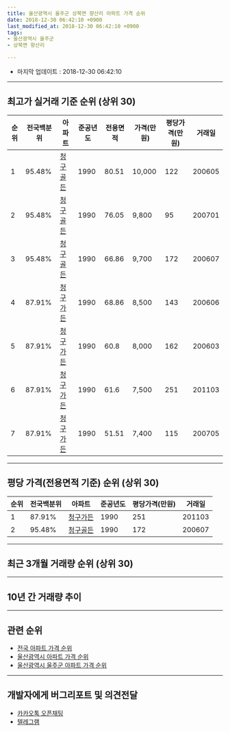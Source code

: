 ```yaml
---
title: 울산광역시 울주군 상북면 향산리 아파트 가격 순위
date: 2018-12-30 06:42:10 +0900
last_modified_at: 2018-12-30 06:42:10 +0900
tags:
- 울산광역시 울주군
- 상북면 향산리

---
```


* 마지막 업데이트 : 2018-12-30 06:42:10

---

## 최고가 실거래 기준 순위 (상위 30)


|순위|전국백분위|아파트|준공년도|전용면적|가격(만원)|평당가격(만원)|거래일|
|---|---|---|---|---|---|---|---|
|1|95.48%|[청구골든](https://search.naver.com/search.naver?query=%EC%9A%B8%EC%82%B0%EA%B4%91%EC%97%AD%EC%8B%9C+%EC%9A%B8%EC%A3%BC%EA%B5%B0+%EC%83%81%EB%B6%81%EB%A9%B4+%ED%96%A5%EC%82%B0%EB%A6%AC+%EC%B2%AD%EA%B5%AC%EA%B3%A8%EB%93%A0)|1990|80.51|10,000|122|200605|
|2|95.48%|[청구골든](https://search.naver.com/search.naver?query=%EC%9A%B8%EC%82%B0%EA%B4%91%EC%97%AD%EC%8B%9C+%EC%9A%B8%EC%A3%BC%EA%B5%B0+%EC%83%81%EB%B6%81%EB%A9%B4+%ED%96%A5%EC%82%B0%EB%A6%AC+%EC%B2%AD%EA%B5%AC%EA%B3%A8%EB%93%A0)|1990|76.05|9,800|95|200701|
|3|95.48%|[청구골든](https://search.naver.com/search.naver?query=%EC%9A%B8%EC%82%B0%EA%B4%91%EC%97%AD%EC%8B%9C+%EC%9A%B8%EC%A3%BC%EA%B5%B0+%EC%83%81%EB%B6%81%EB%A9%B4+%ED%96%A5%EC%82%B0%EB%A6%AC+%EC%B2%AD%EA%B5%AC%EA%B3%A8%EB%93%A0)|1990|66.86|9,700|172|200607|
|4|87.91%|[청구가든](https://search.naver.com/search.naver?query=%EC%9A%B8%EC%82%B0%EA%B4%91%EC%97%AD%EC%8B%9C+%EC%9A%B8%EC%A3%BC%EA%B5%B0+%EC%83%81%EB%B6%81%EB%A9%B4+%ED%96%A5%EC%82%B0%EB%A6%AC+%EC%B2%AD%EA%B5%AC%EA%B0%80%EB%93%A0)|1990|68.86|8,500|143|200606|
|5|87.91%|[청구가든](https://search.naver.com/search.naver?query=%EC%9A%B8%EC%82%B0%EA%B4%91%EC%97%AD%EC%8B%9C+%EC%9A%B8%EC%A3%BC%EA%B5%B0+%EC%83%81%EB%B6%81%EB%A9%B4+%ED%96%A5%EC%82%B0%EB%A6%AC+%EC%B2%AD%EA%B5%AC%EA%B0%80%EB%93%A0)|1990|60.8|8,000|162|200603|
|6|87.91%|[청구가든](https://search.naver.com/search.naver?query=%EC%9A%B8%EC%82%B0%EA%B4%91%EC%97%AD%EC%8B%9C+%EC%9A%B8%EC%A3%BC%EA%B5%B0+%EC%83%81%EB%B6%81%EB%A9%B4+%ED%96%A5%EC%82%B0%EB%A6%AC+%EC%B2%AD%EA%B5%AC%EA%B0%80%EB%93%A0)|1990|61.6|7,500|251|201103|
|7|87.91%|[청구가든](https://search.naver.com/search.naver?query=%EC%9A%B8%EC%82%B0%EA%B4%91%EC%97%AD%EC%8B%9C+%EC%9A%B8%EC%A3%BC%EA%B5%B0+%EC%83%81%EB%B6%81%EB%A9%B4+%ED%96%A5%EC%82%B0%EB%A6%AC+%EC%B2%AD%EA%B5%AC%EA%B0%80%EB%93%A0)|1990|51.51|7,400|115|200705|


---

## 평당 가격(전용면적 기준) 순위 (상위 30)


|순위|전국백분위|아파트|준공년도|평당가격(만원)|거래일|
|---|---|---|---|---|---|
|1|87.91%|[청구가든](https://search.naver.com/search.naver?query=%EC%9A%B8%EC%82%B0%EA%B4%91%EC%97%AD%EC%8B%9C+%EC%9A%B8%EC%A3%BC%EA%B5%B0+%EC%83%81%EB%B6%81%EB%A9%B4+%ED%96%A5%EC%82%B0%EB%A6%AC+%EC%B2%AD%EA%B5%AC%EA%B0%80%EB%93%A0)|1990|251|201103|
|2|95.48%|[청구골든](https://search.naver.com/search.naver?query=%EC%9A%B8%EC%82%B0%EA%B4%91%EC%97%AD%EC%8B%9C+%EC%9A%B8%EC%A3%BC%EA%B5%B0+%EC%83%81%EB%B6%81%EB%A9%B4+%ED%96%A5%EC%82%B0%EB%A6%AC+%EC%B2%AD%EA%B5%AC%EA%B3%A8%EB%93%A0)|1990|172|200607|


---

## 최근 3개월 거래량 순위 (상위 30)


<div style="width:100%;">
    <canvas id="deal_count_ranking" height="250"></canvas>
</div>


<script>
new Chart(document.getElementById("deal_count_ranking"), {
    type: 'horizontalBar',
    data: {
        labels: ['청구가든'],
        datasets: [{
            label: '실거래 수',
            data: [1],
            borderColor: "rgba(255, 0, 128, 1)",
            backgroundColor: "rgba(255, 0, 128, 0.5)",
            fill: false,
        }]
    },
    options: {
        responsive: true,
        title: {
            display: true,
            text: '최근 3개월 거래량 순위'
        },
        tooltips: {
            mode: 'index',
            intersect: false,
            callbacks: {
                title: function(tooltipItems, data) {
                    return "실거래 수:";
                },
                label: function(tooltipItem, data) {
                    return data.labels[tooltipItem.index] + ": " + tooltipItem.xLabel;
                }
            }
        },
        hover: {
            mode: 'nearest',
            intersect: true
        },
        scales: {
            xAxes: [{
                display: true,
                scaleLabel: {
                    display: true,
                    labelString: '실거래 수'
                },
                ticks: {
                    suggestedMin: 0,
                }
            }],
            yAxes: [{
                display: true,
                ticks: {
                    autoSkip: false,
                    callback: function(value, index, values) {
                        if (value.length > 15)
                            return value.substr(0, 13) + "...";
                        else
                            return value;
                    }
                },
                scaleLabel: {
                    display: false,
                }
            }]
        }
    }
});

</script>


---

## 10년 간 거래량 추이


<div style="width:100%;">
    <canvas id="deal_progress" height="250"></canvas>
</div>

<script>
new Chart(document.getElementById("deal_progress"), {
    type: 'line',
    data: {
        labels: ['200812','200901','200902','200903','200904','200905','200906','200907','200908','200909','200910','200911','200912','201001','201002','201003','201004','201005','201006','201007','201008','201009','201010','201011','201012','201101','201102','201103','201104','201105','201106','201107','201108','201109','201110','201111','201112','201201','201202','201203','201204','201205','201206','201207','201208','201209','201210','201211','201212','201301','201302','201303','201304','201305','201306','201307','201308','201309','201310','201311','201312','201401','201402','201403','201404','201405','201406','201407','201408','201409','201410','201411','201412','201501','201502','201503','201504','201505','201506','201507','201508','201509','201510','201511','201512','201601','201602','201603','201604','201605','201606','201607','201608','201609','201610','201611','201612','201701','201702','201703','201704','201705','201706','201707','201708','201709','201710','201711','201712','201801','201802','201803','201804','201805','201806','201807','201808','201809','201810','201811','201812'],
        datasets: [{
            label: '실거래 수',
            pointRadius: 1,
            data: [1, 0, 1, 0, 2, 0, 0, 0, 1, 1, 1, 0, 1, 3, 2, 4, 3, 1, 1, 2, 1, 1, 2, 0, 0, 1, 1, 5, 2, 1, 2, 1, 5, 0, 7, 2, 7, 1, 1, 3, 2, 2, 1, 1, 2, 2, 3, 2, 1, 1, 2, 3, 1, 1, 0, 0, 2, 2, 0, 1, 3, 1, 2, 5, 0, 1, 2, 2, 0, 2, 3, 2, 5, 3, 4, 3, 5, 3, 3, 3, 0, 3, 5, 2, 1, 1, 3, 2, 2, 3, 2, 5, 4, 1, 0, 1, 2, 0, 0, 3, 2, 1, 0, 1, 0, 4, 0, 4, 1, 0, 0, 0, 0, 1, 1, 0, 1, 0, 1, 0, 0],
            borderColor: "rgba(255, 201, 14, 1)",
            backgroundColor: "rgba(255, 201, 14, 0.5)",
            fill: true,
        }]
    },
    options: {
        responsive: true,
        title: {
            display: true,
            text: '10년간 거래량 추이'
        },
        tooltips: {
            mode: 'index',
            intersect: false,
        },
        hover: {
            mode: 'nearest',
            intersect: true
        },
        scales: {
            xAxes: [{
                display: true,
                scaleLabel: {
                    display: true,
                    labelString: '년/월'
                }
            }],
            yAxes: [{
                display: true,
                ticks: {
                    suggestedMin: 0,
                },
                scaleLabel: {
                    display: true,
                    labelString: '실거래 수'
                }
            }]
        }
    }
});

</script>


---

## 관련 순위

- [전국 아파트 가격 순위](https://inasie.github.io/apt-ranking/전국)
- [울산광역시 아파트 가격 순위](https://inasie.github.io/apt-ranking/울산광역시)
- [울산광역시 울주군 아파트 가격 순위](https://inasie.github.io/apt-ranking/울산광역시-울주군)


---

## 개발자에게 버그리포트 및 의견전달

- [카카오톡 오픈채팅](https://open.kakao.com/o/gLJUAP4)
- [텔레그램](https://t.me/inasie)

